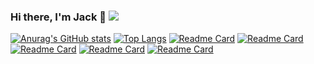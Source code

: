 ### Hi there, I'm Jack 👋 ![](https://komarev.com/ghpvc/?username=jackperlo)
[![Anurag's GitHub stats](https://github-readme-stats.vercel.app/api?username=jackperlo&show_icons=true&count_private=true&theme=transparent&hide=issues,contribs)](https://github.com/jackperlo/)
[![Top Langs](https://github-readme-stats.vercel.app/api/top-langs/?username=jackperlo&theme=transparent&hide=html,MakeFile&layout=compact&langs_count=5)](https://github.com/jackperlo/)
[![Readme Card](https://github-readme-stats.vercel.app/api/pin/?username=jackperlo&repo=bachelor-thesis&theme=transparent)](https://github.com/jackperlo/bachelor-thesis)
[![Readme Card](https://github-readme-stats.vercel.app/api/pin/?username=jackperlo&repo=rust_y_stuffs&theme=transparent)](https://github.com/jackperlo/rust_y_stuffs)
[![Readme Card](https://github-readme-stats.vercel.app/api/pin/?username=jackperlo&repo=al-got-rithms&theme=transparent)](https://github.com/jackperlo/al-got-rithms)
[![Readme Card](https://github-readme-stats.vercel.app/api/pin/?username=jackperlo&repo=ARM_assembler&theme=transparent)](https://github.com/jackperlo/ARM_assembler)
[![Readme Card](https://github-readme-stats.vercel.app/api/pin/?username=jackperlo&repo=Concurrent-Programming&theme=transparent)](https://github.com/jackperlo/Concurrent-Programming)
<!--
**jackperlo/jackperlo** is a ✨ _special_ ✨ repository because its `README.md` (this file) appears on your GitHub profile.

Here are some ideas to get you started:

- 🔭 I’m currently working on ...
- 🌱 I’m currently learning ...
- 👯 I’m looking to collaborate on ...
- 🤔 I’m looking for help with ...
- 💬 Ask me about ...
- 📫 How to reach me: ...
- 😄 Pronouns: ...
- ⚡ Fun fact: ...
-->

